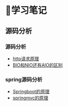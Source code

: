 # 📙学习笔记

## 源码分析

### 源码分析
* [http请求原理](./zh-sound/http.md)
* [BIO和NIO还有AIO的区别](zh-sound/BIO和NIO还有AIO的区别.md)

  
### spring源码分析
* [Springboot的原理](zh-sound/springboot.md)
* [springmvc的原理](zh-sound/springmvc的原理.md)